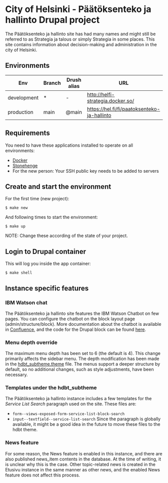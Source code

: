 # City of Helsinki - Päätöksenteko ja hallinto Drupal project

The Päätöksenteko ja hallinto site has had many names and might still be referred to as Strategia ja talous or simply
Strategia in some places. This site contains information about decision-making and administration in the city of
Helsinki.

## Environments

Env | Branch | Drush alias | URL
--- | ------ | ----------- | ---
development | * | - | http://helfi-strategia.docker.so/
production | main | @main | https://hel.fi/fi/paatoksenteko-ja-hallinto

## Requirements

You need to have these applications installed to operate on all environments:

- [Docker](https://github.com/druidfi/guidelines/blob/master/docs/docker.md)
- [Stonehenge](https://github.com/druidfi/stonehenge)
- For the new person: Your SSH public key needs to be added to servers

## Create and start the environment

For the first time (new project):

``
$ make new
``

And following times to start the environment:

``
$ make up
``

NOTE: Change these according of the state of your project.

## Login to Drupal container

This will log you inside the app container:

```
$ make shell
```

## Instance specific features

### IBM Watson chat
The Päätöksenteko ja hallinto site features the IBM Watson Chatbot on few pages. You can configure the chatbot on the
block layout page (admin/structure/block). More documentation about the chatbot is available in [Confluence](https://helsinkisolutionoffice.atlassian.net/wiki/spaces/HEL/pages/8145469986/IBM+Chat+App+Drupal+integration), and the
code for the Drupal block can be found [here](https://github.com/City-of-Helsinki/drupal-helfi-platform-config/blob/main/src/Plugin/Block/IbmChatApp.php).

### Menu depth override
The maximum menu depth has been set to 6 (the default is 4). This change primarily affects the sidebar menu. The depth
modification has been made in the [hdbt_subtheme.theme](https://github.com/City-of-Helsinki/drupal-helfi-strategia/blob/dev/public/themes/custom/hdbt_subtheme/hdbt_subtheme.theme) file.
The menus support a deeper structure by default, so no additional changes, such as style adjustments, have been
necessary.

### Templates under the hdbt_subtheme
The Päätöksenteko ja hallinto instance includes a few templates for the _Service List Search_ paragraph used on the
site. These files are:
- `form--views-exposed-form-service-list-block-search`
- `input--textfield--service-list-search`
Since the paragraph is globally available, it might be a good idea in the future to move these files to the hdbt theme.

### News feature
For some reason, the News feature is enabled in this instance, and there are also published news_item contents in the
database. At the time of writing, it is unclear why this is the case. Other topic-related news is created in the
Etusivu instance in the same manner as other news, and the enabled News feature does not affect this process.
